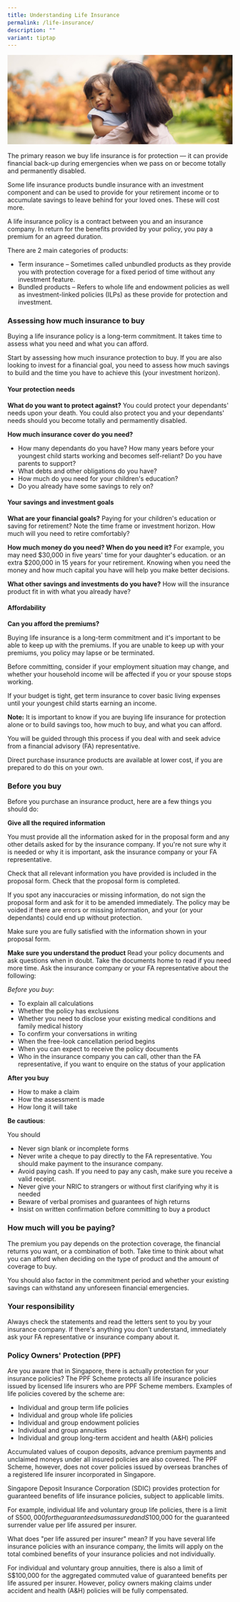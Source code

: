 ```yaml
---
title: Understanding Life Insurance
permalink: /life-insurance/
description: ""
variant: tiptap
---
```

![](/images/Are%20You%20Planning%20Your%20Finances/insurance-basics.jfif)

The primary reason we buy life insurance is for protection — it can provide financial back-up during emergencies when we pass on or become totally and permanently disabled.

Some life insurance products bundle insurance with an investment component and can be used to provide for your retirement income or to accumulate savings to leave behind for your loved ones. These will cost more.

A life insurance policy is a contract between you and an insurance company. In return for the benefits provided by your policy, you pay a premium for an agreed duration.

There are 2 main categories of products:

* Term insurance – Sometimes called unbundled products as they provide you with protection coverage for a fixed period of time without any investment feature.
* Bundled products – Refers to whole life and endowment policies as well as investment-linked policies (ILPs) as these provide for protection and investment.

### Assessing how much insurance to buy
Buying a life insurance policy is a long-term commitment. It takes time to assess what you need and what you can afford.

Start by assessing how much insurance protection to buy. If you are also looking to invest for a financial goal, you need to assess how much savings to build and the time you have to achieve this (your investment horizon).

#### Your protection needs
**What do you want to protect against?** You could protect your dependants' needs upon your death. You could also protect you and your dependants' needs should you become totally and permamently disabled. 

**How much insurance cover do you need?**
* How many dependants do you have? How many years before your youngest child starts working and becomes self-reliant? Do you have parents to support?
* What debts and other obligations do you have?
* How much do you need for your children's education?
* Do you already have some savings to rely on?

#### Your savings and investment goals
**What are your financial goals?** Paying for your children's education or saving for retirement? Note the time frame or investment horizon. How much will you need to retire comfortably?

**How much money do you need? When do you need it?** For example, you may need $30,000 in five years' time for your daughter's education. or an extra $200,000 in 15 years for your retirement. Knowing when you need the money and how much capital you have will help you make better decisions. 

**What other savings and investments do you have?** 
How will the insurance product fit in with what you already have?

#### Affordability
**Can you afford the premiums?**

Buying life insurance is a long-term commitment and it's important to be able to keep up with the premiums. If you are unable to keep up with your premiums, you policy may lapse or be terminated. 

Before committing, consider if your employment situation may change, and whether your household income will be affected if you or your spouse stops working. 

If your budget is tight, get term insurance to cover basic living expenses until your youngest child starts earning an income. 

**Note:**
It is important to know if you are buying life insurance for protection alone or to build savings too, how much to buy, and what you can afford. 

You will be guided through this process if you deal with and seek advice from a financial advisory (FA) representative. 

Direct purchase insurance products are available at lower cost, if you are prepared to do this on your own.

### Before you buy
Before you purchase an insurance product, here are a few things you should do:

**Give all the required information**

You must provide all the information asked for in the proposal form and any other details asked for by the insurance company. If you're not sure why it is needed or why it is important, ask the insurance company or your FA representative. 

Check that all relevant information you have provided is included in the proposal form. 
Check that the proposal form is completed. 

If you spot any inaccuracies or missing information, do not sign the proposal form and ask for it to be amended immediately. The policy may be voided if there are errors or missing information, and your (or your dependants) could end up without protection. 

Make sure you are fully satisfied with the information shown in your proposal form. 

**Make sure you understand the product**
Read your policy documents and ask questions when in doubt. Take the documents home to read if you need more time. Ask the insurance company or your FA representative about the following:

*Before you buy*:
* To explain all calculations
* Whether the policy has exclusions
* Whether you need to disclose your existing medical conditions and family medical history
* To confirm your conversations in writing
* When the free-look cancellation period begins
* When you can expect to receive the policy documents
* Who in the insurance company you can call, other than the FA representative, if you want to enquire on the status of your application

**After you buy**
* How to make a claim
* How the assessment is made
* How long it will take


**Be cautious**:

You should 
* Never sign blank or incomplete forms
* Never write a cheque to pay directly to the FA representative. You should make payment to the insurance company.
* Avoid paying cash. If you need to pay any cash, make sure you receive a valid receipt.
* Never give your NRIC to strangers or without first clarifying why it is needed
* Beware of verbal promises and guarantees of high returns
* Insist on written confirmation before committing to buy a product

### How much will you be paying?
The premium you pay depends on the protection coverage, the financial returns you want, or a combination of both. Take time to think about what you can afford when deciding on the type of product and the amount of coverage to buy.

You should also factor in the commitment period and whether your existing savings can withstand any unforeseen financial emergencies.

### Your responsibility
Always check the statements and read the letters sent to you by your insurance company. If there's anything you don't understand, immediately ask your FA representative or insurance company about it.

### Policy Owners' Protection (PPF)
Are you aware that in Singapore, there is actually protection for your insurance policies? The PPF Scheme protects all life insurance policies issued by licensed life insurers who are PPF Scheme members. Examples of life policies covered by the scheme are:

* Individual and group term life policies
* Individual and group whole life policies
* Individual and group endowment policies
* Individual and group annuities
* Individual and group long-term accident and health (A&H) policies

Accumulated values of coupon deposits, advance premium payments and unclaimed moneys under all insured policies are also covered. The PPF Scheme, however, does not cover policies issued by overseas branches of a registered life insurer incorporated in Singapore. 

Singapore Deposit Insurance Corporation (SDIC) provides protection for guaranteed benefits of life insurance policies, subject to applicable limits.

For example, individual life and voluntary group life policies, there is a limit of S$500,000 for the guaranteed sum assured and S$100,000 for the guaranteed surrender value per life assured per insurer. 

What does "per life assured per insurer" mean? If you have several life insurance policies with an insurance company, the limits will apply on the total combined benefits of your insurance policies and not individually.

For individual and voluntary group annuities, there is also a limit of S$100,000 for the aggregated commuted value of guaranteed benefits per life assured per insurer. However, policy owners making claims under accident and health (A&H) policies will be fully compensated.
